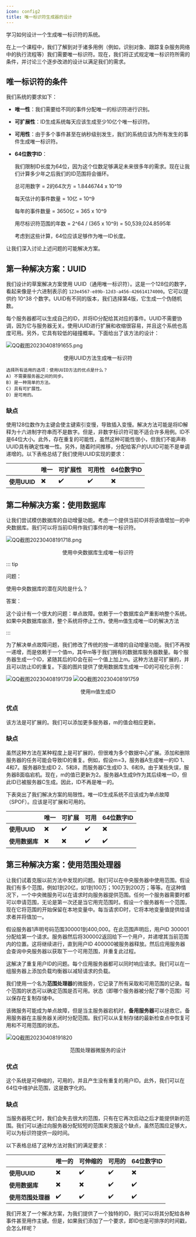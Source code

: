 ```yaml
---
icon: config2
title: 唯一标识符生成器的设计
---
```



学习如何设计一个生成唯一标识符的系统。

在上一个课程中，我们了解到对于诸多用例（例如，识别对象、跟踪复杂服务网络中的执行流程等）我们需要唯一标识符。现在，我们将正式规定唯一标识符所需的条件，并讨论三个逐步改进的设计以满足我们的需求。

## 唯一标识符的条件

我们系统的要求如下：

- **唯一性**：我们需要给不同的事件分配唯一的标识符进行识别。

- **可扩展性**：ID生成系统每天应该生成至少10亿个唯一标识符。

- **可用性**：由于多个事件甚至在纳秒级别发生，我们的系统应该为所有发生的事件生成唯一标识符。

- **64位数字ID**：

  我们限制ID长度为64位，因为这个位数足够满足未来很多年的需求。现在让我们计算多少年之后我们的ID范围将会循环。

  总可用数字 = 2的64次方 = 1.8446744 x 10^19

  每天估计的事件数量 = 10亿 = 10^9

  每年的事件数量 = 3650亿 = 365 x 10^9

  用尽标识符范围的年数 = 2^64 / (365 x 10^9) = 50,539,024.8595年

  考虑到这些计算，64位应该足够作为唯一ID长度。

让我们深入讨论上述问题的可能解决方案。

## 第一种解决方案：UUID

我们设计的草案解决方案使用 UUID（通用唯一标识符）。这是一个128位的数字，看起来像是十六进制表示的 `123e4567-e89b-12d3-a456-426614174000`。它可以提供约 10^38 个数字。UUID有不同的版本，我们选择第4版，它生成一个伪随机数。

每个服务器都可以生成自己的ID，并将ID分配给其对应的事件。UUID不需要协调，因为它与服务器无关。使用UUID进行扩展和收缩很容易，并且这个系统也高度可用。另外，它具有较低的碰撞概率。下面给出了该方法的设计：

![QQ截图20230408191655.png](/img/12-Sequencer/QQ截图20230408191655.png)

<center>使用UUID方法生成唯一标识符</center>

```
选择所有适用的选项：使用UUID方法的优点是什么？
A) 不需要服务器之间的同步。
B) 是一种简单的方法。
C) 具有可扩展性。
D) 是可用的。
```

### 缺点
使用128位数作为主键会使主键索引变慢，导致插入变慢。解决方法可能是将ID解释为十六进制字符串而不是数字。但是，非数字标识符可能不适合许多用例。ID不是64位大小。此外，存在重复的可能性，虽然这种可能性很小，但我们不能声称UUID具有确定性唯一性。另外，随着时间推移，分配给客户的UUID可能不是单调递增的。以下表格总结了我们使用UUID实现的要求：

|                | **唯一** | **可扩展性** | **可用性** | **64位数字ID** |
| -------------- | -------- | ------------ | ----------- | --------------- |
| **使用UUID** | ✖️      | ✔️          | ✔️        | ✖️              |

## 第二种解决方案：使用数据库

让我们尝试模仿数据库的自动增量功能。考虑一个提供当前ID并将该值增加一的中央数据库。我们可以将当前ID用作我们事件的唯一标识符。

![QQ截图20230408191718.png](/img/12-Sequencer/QQ截图20230408191718.png)

<center>使用中央数据库生成唯一标识符</center>

::: tip

问题：

使用中央数据库的潜在风险是什么？

答案：

这个设计有一个很大的问题：单点故障。依赖于一个数据库会严重影响整个系统。如果中央数据库崩溃，整个系统将停止工作。使用m值生成唯一ID的解决方法

:::

为了解决单点故障问题，我们修改了传统的按一递增的自动增量功能。我们不再按一递增，而是依赖于一个值m，其中m等于我们拥有的数据库服务器数量。每个服务器生成一个ID，紧随其后的ID会在前一个值上加上m。这种方法是可扩展的，并且可以防止ID的重复。下面的图片提供了使用数据库生成唯一ID的可视化示例：

![QQ截图20230408191739](/img/12-Sequencer/QQ截图20230408191739.png)
![QQ截图20230408191759](/img/12-Sequencer/QQ截图20230408191759.png)

<center>使用m值生成ID</center>

### 优点
该方法是可扩展的。我们可以添加更多服务器，m的值会相应更新。

### 缺点
虽然这种方法在某种程度上是可扩展的，但很难为多个数据中心扩展。添加和删除服务器的任务可能会导致ID的重复。例如，假设m=3，服务器A生成唯一的ID 1、4和7。服务器B生成ID 2、5和8，而服务器C生成ID 3、6和9。由于某些失误，服务器B面临宕机。现在，m的值已更新为2。服务器A生成9作为其后续唯一ID，但此ID已被服务器C生成。因此，ID不再是唯一的。

下表突出了我们解决方案的局限性。唯一ID生成系统不应该成为单点故障（SPOF）。应该是可扩展和可用的。

|                      | **唯一** | **可扩展** | **可用** | **64位数字ID** |
| -------------------- | -------- | ---------- | -------- | -----------------|
| **使用UUID**         | ✖️        | ✔️        | ✔️       | ✖️                  |
| **使用数据库**       | ✖️        | ✖️        | ✔️       | ✔️                  |

## 第三种解决方案：使用范围处理器

让我们试着克服以前方法中发现的问题。我们可以在中央服务器中使用范围。假设我们有多个范围，例如1到20亿，如1到100万；100万到200万；等等。在这种情况下，一个中央微服务可以在请求时向服务器提供范围。任何一个服务器需要时都可以申请范围，无论是第一次还是当它用完范围时。假设一个服务器有一个范围，现在它将范围的开始保留在本地变量中。每当请求ID时，它将本地变量值提供给请求者并将值加一。

假设服务器1声明号码范围300001到400,000。在此范围声明后，用户ID 300001分配给第一个请求。服务器然后将300002返回给下一个用户，并递增其当前范围内的位置。这将继续进行，直到用户ID 400000被服务器释放。然后应用服务器会查询中央服务器以获取下一个可用范围，并重复此过程。

这解决了重复用户ID的问题。每个应用服务器都可以同时响应请求。我们可以在一组服务器上添加负载均衡器以减轻请求的负载。

我们使用一个名为**范围处理器**的微服务，它记录了所有采取和可用范围的记录。每个范围的状态可以确定范围是否可用。状态（即哪个服务器被分配了哪个范围）可以保存在复制存储中。

该微服务可能成为单点故障，但是当主服务器宕机时，**备用服务器**可以拯救它。备用服务器在主服务器关闭时分配范围。我们可以从复制存储的最新检查点中恢复可用和不可用范围的状态。

![QQ截图20230408191820](/img/12-Sequencer/QQ截图20230408191820.png)

<center>范围处理器微服务的设计</center>

### 优点

这个系统是可伸缩的，可用的，并且产生没有重复的用户ID。此外，我们可以在64位中维护此范围，这是数字化的。

### 缺点
当服务器死亡时，我们会失去很大的范围，只有在它再次启动之后才能提供新的范围。我们可以通过向服务器分配较短的范围来克服这个缺点，虽然范围应足够大，可以为标识符提供一段时间。

以下表格总结了这种方法对我们的满足要求：

|                           | **唯一的** | **可伸缩的** | **可用的** | **64位数字ID** |
| ------------------------- | ---------- | ------------ | ------------- | --------------------- |
| **使用UUID**            | ✖️          | ✔️            | ✔️             | ✖️                     |
| **使用数据库**      | ✖️          | ✖️            | ✔️             | ✔️                     |
| **使用范围处理器** | ✔️          | ✔️            | ✔️             | ✔️                     |

我们开发了一个解决方案，为我们提供了一个独特的ID，我们可以将其分配给各种事件甚至用作主键。但是，如果我们添加了一个要求，即ID也是可排序的时间戳，会怎么样呢？